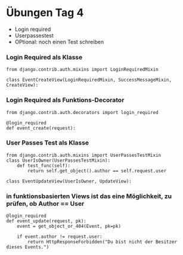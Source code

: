 # Übungen Tag 4

- Login required
- Userpassestest
- OPtional: noch einen Test schreiben

### Login Required als Klasse

    from django.contrib.auth.mixins import LoginRequiredMixin

    class EventCreateView(LoginRequiredMixin, SuccessMessageMixin, CreateView):


### Login Required als Funktions-Decorator

    from django.contrib.auth.decorators import login_required

    @login_required
    def event_create(request):


### User Passes Test als Klasse

    from django.contrib.auth.mixins import UserPassesTestMixin
    class UserIsOwner(UserPassesTestMixin):
        def test_func(self):
            return self.get_object().author == self.request.user

    class EventUpdateView(UserIsOwner, UpdateView):

### in funktionsbasierten Views ist das eine Möglichkeit, zu prüfen, ob Author == User

    @login_required
    def event_update(request, pk):
        event = get_object_or_404(Event, pk=pk)
    
        if event.author != request.user:
            return HttpResponseForbidden("Du bist nicht der Besitzer dieses Events.")
    
    

